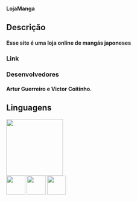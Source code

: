 #### LojaManga
## Descrição
#### Esse site é uma loja online de mangás japoneses
### Link
#### 
### Desenvolvedores
#### Artur Guerreiro e Victor Coitinho.
## Linguagens
<div>
    <img height="150px" src="https://github-readme-stats.vercel.app/api/top-langs/?username=ArturF09&layout=compact">
</div>
<div>
<img  height="50px" witdh="60px" src="https://cdn.jsdelivr.net/gh/devicons/devicon@latest/icons/php/php-original.svg" />
<img height="50px" witdh="60px" src="https://cdn.jsdelivr.net/gh/devicons/devicon@latest/icons/html5/html5-original.svg" />
<img height="50px" witdh="60px" src="https://cdn.jsdelivr.net/gh/devicons/devicon@latest/icons/css3/css3-original.svg" />
</div>    